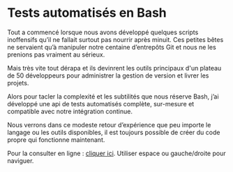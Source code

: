 Tests automatisés en Bash
===================================

Tout a commencé lorsque nous avons développé quelques scripts inoffensifs qu’il ne fallait surtout pas nourrir après minuit. Ces petites bêtes ne servaient qu’à manipuler notre centaine d’entrepôts Git et nous ne les prenions pas vraiment au sérieux.

Mais très vite tout dérapa et ils devinrent les outils principaux d'un plateau de 50 développeurs pour administrer la gestion de version et livrer les projets. 

Alors pour tacler la complexité et les subtilités que nous réserve Bash, j’ai développé une api de tests automatisés complète, sur-mesure et compatible avec notre intégration continue.

Nous verrons dans ce modeste retour d’expérience que peu importe le langage ou les outils disponibles, il est toujours possible de créer du code propre qui fonctionne maintenant.

Pour la consulter en ligne : [cliquer ici]. Utiliser espace ou gauche/droite pour naviguer.


[cliquer ici]: http://michaelborde.github.io/TestsAutomatisesEnBash-Presentation-RevealJs